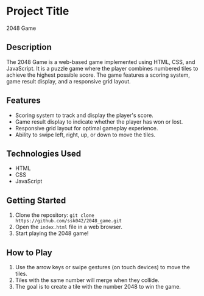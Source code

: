 # Project Title

2048 Game

## Description

The 2048 Game is a web-based game implemented using HTML, CSS, and JavaScript. It is a puzzle game where the player combines numbered tiles to achieve the highest possible score. The game features a scoring system, game result display, and a responsive grid layout.

## Features

- Scoring system to track and display the player's score.
- Game result display to indicate whether the player has won or lost.
- Responsive grid layout for optimal gameplay experience.
- Ability to swipe left, right, up, or down to move the tiles.

## Technologies Used

- HTML
- CSS
- JavaScript

## Getting Started

1. Clone the repository: `git clone https://github.com/ssk042/2048_game.git`
2. Open the `index.html` file in a web browser.
3. Start playing the 2048 game!

## How to Play

1. Use the arrow keys or swipe gestures (on touch devices) to move the tiles.
2. Tiles with the same number will merge when they collide.
3. The goal is to create a tile with the number 2048 to win the game.
